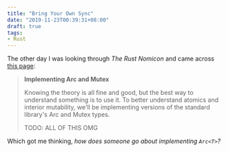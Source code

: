 ```yaml
---
title: "Bring Your Own Sync"
date: "2019-11-23T00:39:31+08:00"
draft: true
tags:
- Rust
---
```


The other day I was looking through *The Rust Nomicon* and came across
[this page][nomicon]:

> **Implementing Arc and Mutex**
>
> Knowing the theory is all fine and good, but the best way to understand
> something is to use it. To better understand atomics and interior mutability,
> we'll be implementing versions of the standard library's Arc and Mutex types.
>
> TODO: ALL OF THIS OMG

Which got me thinking, *how does someone go about implementing `Arc<T>`?*



[nomicon]: https://doc.rust-lang.org/beta/nomicon/arc-and-mutex.html
